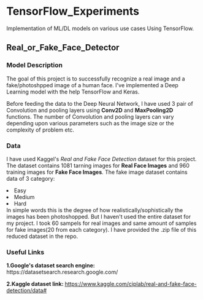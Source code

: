 # TensorFlow_Experiments
Implementation of ML/DL models on various use cases Using TensorFlow.

<h2>Real_or_Fake_Face_Detector</h2>

<h3> Model Description</h3>
The goal of this project is to successfully recognize a real image and a fake/photoshpped image of a human face. I've implemented a Deep Learning model with the help TensorFlow and Keras.


Before feeding the data to the Deep Neural Network, I have used 3 pair of Convolution and pooling layers using <b>Conv2D</b> and <b>MaxPooling2D</b> functions. The number of Convolution and pooling layers can vary depending upon various parameters such as the image size or the complexity of problem etc.

<h3>Data</h3>

I have used Kaggel's <i>Real and Fake Face Detection</i> dataset for this project. The dataset contains 1081 tarning images for <b>Real Face Images</b> and 960 training images for <b>Fake Face Images</b>. The fake image dataset contains data of 3 category:
<li>Easy</li>
<li>Medium</li>
<li>Hard</li>
In simple words this is the degree of how realistically/sophistically the images has been photoshopped. But I haven't used the entire dataset for my project. I took 60 sampels for real images and same amount of samples for fake images(20 from each category). I have provided the .zip file of this reduced dataset in the repo.

<h3>Useful Links</h3>
<strong>1.Google's dataset search engine: </strong>https://datasetsearch.research.google.com/

<strong>2.Kaggle dataset link: </strong>https://www.kaggle.com/ciplab/real-and-fake-face-detection/data#

